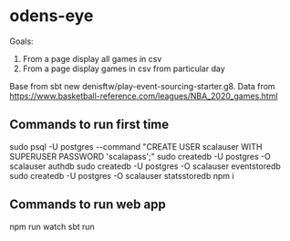 # odens-eye

Goals:
1) From a page display all games in csv
2) From a page display games in csv from particular day

Base from sbt new denisftw/play-event-sourcing-starter.g8.
Data from https://www.basketball-reference.com/leagues/NBA_2020_games.html

## Commands to run first time
sudo psql -U postgres --command "CREATE USER scalauser WITH SUPERUSER PASSWORD 'scalapass';"
sudo createdb -U postgres -O scalauser authdb
sudo createdb -U postgres -O scalauser eventstoredb
sudo createdb -U postgres -O scalauser statsstoredb
npm i

## Commands to run web app
npm run watch
sbt run
